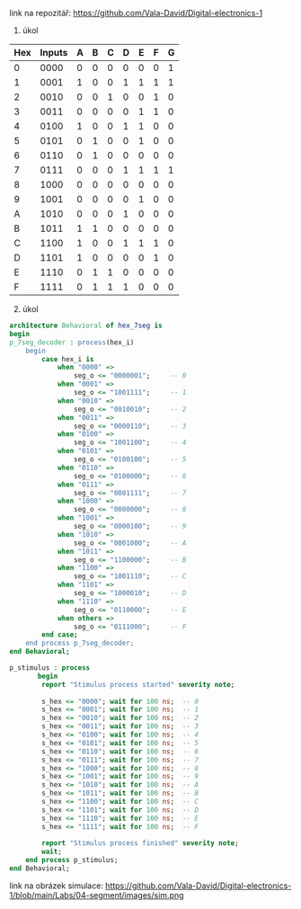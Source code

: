 link na repozitář: https://github.com/Vala-David/Digital-electronics-1

1. úkol

Hex|Inputs|A|B|C|D|E|F|G|
---|------|-|-|-|-|-|-|-|
 0 | 0000 |0|0|0|0|0|0|1|
 1 | 0001 |1|0|0|1|1|1|1|
 2 | 0010 |0|0|1|0|0|1|0|
 3 | 0011 |0|0|0|0|1|1|0|
 4 | 0100 |1|0|0|1|1|0|0|
 5 | 0101 |0|1|0|0|1|0|0|
 6 | 0110 |0|1|0|0|0|0|0|
 7 | 0111 |0|0|0|1|1|1|1|
 8 | 1000 |0|0|0|0|0|0|0|
 9 | 1001 |0|0|0|0|1|0|0|
 A | 1010 |0|0|0|1|0|0|0|
 B | 1011 |1|1|0|0|0|0|0|
 C | 1100 |1|0|0|1|1|1|0|
 D | 1101 |1|0|0|0|0|1|0|
 E | 1110 |0|1|1|0|0|0|0|
 F | 1111 |0|1|1|1|0|0|0|

2. úkol

```vhdl
architecture Behavioral of hex_7seg is
begin
p_7seg_decoder : process(hex_i)
    begin
        case hex_i is
            when "0000" =>
                seg_o <= "0000001";     -- 0
            when "0001" =>
                seg_o <= "1001111";     -- 1
            when "0010" =>
                seg_o <= "0010010";     -- 2
            when "0011" =>         
                seg_o <= "0000110";     -- 3
            when "0100" =>
                seg_o <= "1001100";     -- 4
            when "0101" =>
                seg_o <= "0100100";     -- 5
            when "0110" =>
                seg_o <= "0100000";     -- 6
            when "0111" =>
                seg_o <= "0001111";     -- 7
            when "1000" =>
                seg_o <= "0000000";     -- 8
            when "1001" =>
                seg_o <= "0000100";     -- 9
            when "1010" =>
                seg_o <= "0001000";     -- A
            when "1011" =>
                seg_o <= "1100000";     -- B 
            when "1100" =>
                seg_o <= "1001110";     -- C
            when "1101" =>
                seg_o <= "1000010";     -- D             
            when "1110" =>
                seg_o <= "0110000";     -- E
            when others =>
                seg_o <= "0111000";     -- F
        end case;
    end process p_7seg_decoder;
end Behavioral;
```

```vhdl
p_stimulus : process
       begin
        report "Stimulus process started" severity note;
        
        s_hex <= "0000"; wait for 100 ns;  -- 0
        s_hex <= "0001"; wait for 100 ns;  -- 1
        s_hex <= "0010"; wait for 100 ns;  -- 2
        s_hex <= "0011"; wait for 100 ns;  -- 3
        s_hex <= "0100"; wait for 100 ns;  -- 4
        s_hex <= "0101"; wait for 100 ns;  -- 5
        s_hex <= "0110"; wait for 100 ns;  -- 6
        s_hex <= "0111"; wait for 100 ns;  -- 7
        s_hex <= "1000"; wait for 100 ns;  -- 8
        s_hex <= "1001"; wait for 100 ns;  -- 9
        s_hex <= "1010"; wait for 100 ns;  -- A
        s_hex <= "1011"; wait for 100 ns;  -- B
        s_hex <= "1100"; wait for 100 ns;  -- C
        s_hex <= "1101"; wait for 100 ns;  -- D
        s_hex <= "1110"; wait for 100 ns;  -- E 
        s_hex <= "1111"; wait for 100 ns;  -- F
        
        report "Stimulus process finished" severity note;
        wait;
    end process p_stimulus;
end Behavioral;
```
link na obrázek simulace: https://github.com/Vala-David/Digital-electronics-1/blob/main/Labs/04-segment/images/sim.png

```vhdl
```

